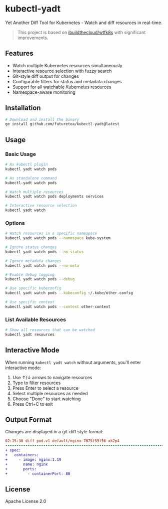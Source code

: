 # kubectl-yadt

Yet Another Diff Tool for Kubernetes - Watch and diff resources in real-time.

> This project is based on [ibuildthecloud/wtfk8s](https://github.com/ibuildthecloud/wtfk8s) with significant improvements.

## Features

- Watch multiple Kubernetes resources simultaneously
- Interactive resource selection with fuzzy search
- Git-style diff output for changes
- Configurable filters for status and metadata changes
- Support for all watchable Kubernetes resources
- Namespace-aware monitoring

## Installation

```bash
# Download and install the binary
go install github.com/futuretea/kubectl-yadt@latest
```

## Usage

### Basic Usage

```bash
# As kubectl plugin
kubectl yadt watch pods

# As standalone command
kubectl-yadt watch pods

# Watch multiple resources
kubectl yadt watch pods deployments services

# Interactive resource selection
kubectl yadt watch
```

### Options

```bash
# Watch resources in a specific namespace
kubectl yadt watch pods --namespace kube-system

# Ignore status changes
kubectl yadt watch pods --no-status

# Ignore metadata changes
kubectl yadt watch pods --no-meta

# Enable debug logging
kubectl yadt watch pods --debug

# Use specific kubeconfig
kubectl yadt watch pods --kubeconfig ~/.kube/other-config

# Use specific context
kubectl yadt watch pods --context other-context
```

### List Available Resources

```bash
# Show all resources that can be watched
kubectl yadt resources
```

## Interactive Mode

When running `kubectl yadt watch` without arguments, you'll enter interactive mode:

1. Use ↑/↓ arrows to navigate resources
2. Type to filter resources
3. Press Enter to select a resource
4. Select multiple resources as needed
5. Choose "Done" to start watching
6. Press Ctrl+C to exit

## Output Format

Changes are displayed in a git-diff style format:

```diff
02:15:30 diff pod.v1 default/nginx-7875f55f56-xk2p4
--------------------------------------------------------------------------------
+ spec:
+   containers:
+     - image: nginx:1.19
+       name: nginx
+       ports:
+         - containerPort: 80
```

## License

Apache License 2.0
